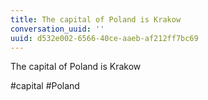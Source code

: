 ```yaml
---
title: The capital of Poland is Krakow
conversation_uuid: ''
uuid: d532e002-6566-40ce-aaeb-af212ff7bc69
---
```

The capital of Poland is Krakow

#capital #Poland